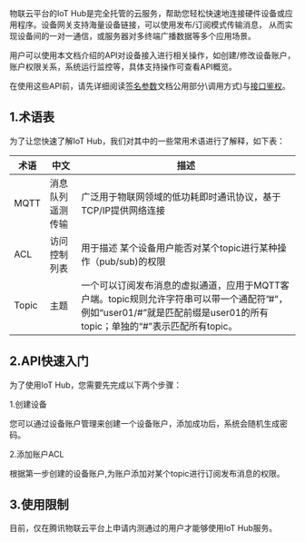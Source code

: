 
物联云平台的IoT Hub是完全托管的云服务，帮助您轻松快速地连接硬件设备或应用程序。设备网关支持海量设备链接，可以使用发布/订阅模式传输消息， 从而实现设备间的一对一通信，或服务器对多终端广播数据等多个应用场景。

用户可以使用本文档介绍的API对设备接入进行相关操作，如创建/修改设备账户，账户权限关系，系统运行监控等，具体支持操作可查看API概览。

在使用这些API前，请先详细阅读[签名参数](/document/product/213/6984)文档公用部分\调用方式)与[接口鉴权](/document/product/213/6984)。

## 1.术语表
为了让您快速了解IoT Hub，我们对其中的一些常用术语进行了解释，如下表：


术语 | 中文 | 描述
---|---|---
MQTT | 消息队列遥测传输 |广泛用于物联网领域的低功耗即时通讯协议，基于TCP/IP提供网络连接
ACL| 访问控制列表 |用于描述 某个设备用户能否对某个topic进行某种操作（pub/sub)的权限
Topic |  主题 | 一个可以订阅发布消息的虚拟通道，应用于MQTT客户端。topic规则允许字符串可以带一个通配符”#”，例如“user01/#”就是匹配前缀是user01的所有topic；单独的“#”表示匹配所有topic。


## 2.API快速入门
为了使用IoT Hub，您需要先完成以下两个步骤：

1.创建设备

  您可以通过设备账户管理来创建一个设备账户，添加成功后，系统会随机生成密码。
  
  2.添加账户ACL
  
  根据第一步创建的设备账户,为账户添加对某个topic进行订阅发布消息的权限。


## 3.使用限制
   目前，仅在腾讯物联云平台上申请内测通过的用户才能够使用IoT Hub服务。